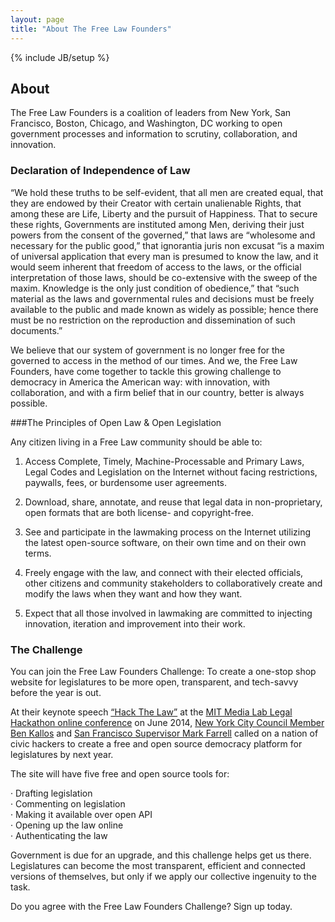 ```yaml
---
layout: page
title: "About The Free Law Founders"
---
```

{% include JB/setup %}

## About

The Free Law Founders is a coalition of leaders from New York, San Francisco, Boston, Chicago, and Washington, DC working to open government processes and information to scrutiny, collaboration, and innovation. 

### Declaration of Independence of Law

“We hold these truths to be self-evident, that all men are created equal, that they are endowed by their Creator with certain unalienable Rights, that among these are Life, Liberty and the pursuit of Happiness. That to secure these rights, Governments are instituted among Men, deriving their just powers from the consent of the governed,” that laws are “wholesome and necessary for the public good,” that ignorantia juris non excusat “is a maxim of universal application that every man is presumed to know the law, and it would seem inherent that freedom of access to the laws, or the official interpretation of those laws, should be co-extensive with the sweep of the maxim. Knowledge is the only just condition of obedience,” that “such material as the laws and governmental rules and decisions must be freely available to the public and made known as widely as possible; hence there must be no restriction on the reproduction and dissemination of such documents.”

We believe that our system of government is no longer free for the governed to access in the method of our times. And we, the Free Law Founders, have come together to tackle this growing challenge to democracy in America the American way: with innovation, with collaboration, and with a firm belief that in our country, better is always possible.

###The Principles of Open Law & Open Legislation

Any citizen living in a Free Law community should be able to: 

1. Access Complete, Timely, Machine-Processable and Primary Laws, Legal Codes and Legislation on the Internet without facing restrictions, paywalls, fees, or burdensome user agreements. 

2. Download, share, annotate, and reuse that legal data in non-proprietary, open formats that are both license- and copyright-free.

3. See and participate in the lawmaking process on the Internet utilizing the latest open-source software, on their own time and on their own terms.

4. Freely engage with the law, and connect with their elected officials, other citizens and community stakeholders to collaboratively create and modify the laws when they want and how they want.

5. Expect that all those involved in lawmaking are committed to injecting innovation, iteration and improvement into their work.

### The Challenge 
 
You can join the Free Law Founders Challenge: To create a one-stop shop website for legislatures to be more open, transparent, and tech-savvy before the year is out.
 
At their keynote speech [“Hack The Law”](http://dazzagreenwood.com/blog/openlegalcode-hack-the-law-its-your-law/) at the [MIT Media Lab Legal Hackathon online conference](http://legalhackathon.org/) on June 2014, [New York City Council Member Ben Kallos](http://council.nyc.gov/d5/html/members/home.shtml) and [San Francisco Supervisor Mark Farrell](http://www.sfbos.org/index.aspx?page=11323) called on a nation of civic hackers to create a free and open source democracy platform for legislatures by next year.
 
The site will have five free and open source tools for:
 
·        Drafting legislation  
·        Commenting on legislation  
·        Making it available over open API  
·        Opening up the law online  
·        Authenticating the law  
 
Government is due for an upgrade, and this challenge helps get us there. Legislatures can become the most transparent, efficient and connected versions of themselves, but only if we apply our collective ingenuity to the task.
 
Do you agree with the Free Law Founders Challenge? Sign up today.
 
